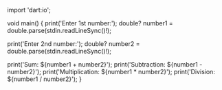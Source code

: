 import 'dart:io';

void main() {
  print('Enter 1st number:');
  double? number1 = double.parse(stdin.readLineSync()!);

  print('Enter 2nd number:');
  double? number2 = double.parse(stdin.readLineSync()!);

  print('Sum: ${number1 + number2}');
  print('Subtraction: ${number1 - number2}');
  print('Multiplication: ${number1 * number2}');
  print('Division: ${number1 / number2}');
}
